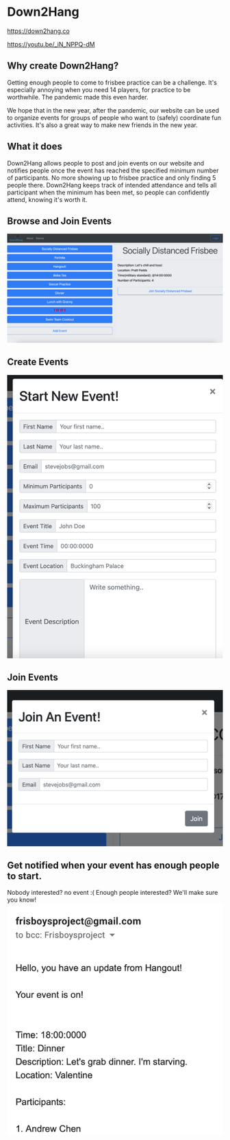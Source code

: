 # Down2Hang

https://down2hang.co

https://youtu.be/_iN_NPPQ-dM
## Why create Down2Hang?

Getting enough people to come to frisbee practice can be a challenge. It's especially annoying when you need 14 players, for practice to be worthwhile. The pandemic made this even harder.

We hope that in the new year, after the pandemic, our website can be used to organize events for groups of people who want to (safely) coordinate fun activities. It's also a great way to make new friends in the new year.

## What it does

Down2Hang allows people to post and join events on our website and notifies people once the event has reached the specified minimum number of participants. No more showing up to frisbee practice and only finding 5 people there. Down2Hang keeps track of intended attendance and tells all participant when the minimum has been met, so people can confidently attend, knowing it's worth it.


## Browse and Join Events
![Browse and Join Events](screenshots/4.png)
## Create Events
![Create Events](screenshots/6.png)
## Join Events
![Join Events](screenshots/5.png)
## Get notified when your event has enough people to start.
Nobody interested? no event :(
Enough people interested? We'll make sure you know!
![Get notified when your event has enough people to start. Nobody interested? no event... people interested? We'll make sure you know!](screenshots/3.png)

